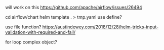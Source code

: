 will work on this
https://github.com/apache/airflow/issues/26494

cd airflow/chart
helm template . > tmp.yaml
use define?

use file function?
https://austindewey.com/2018/12/28/helm-tricks-input-validation-with-required-and-fail/

for loop complex object?